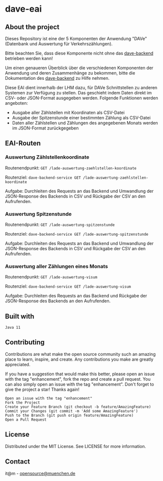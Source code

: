 # dave-eai

## About the project
Dieses Repository ist eine der 5 Komponenten der Anwendung "DAVe" (Datenbank und Auswertung für Verkehrszählungen).

Bitte beachten Sie, dass diese Komponente nicht ohne das [dave-backend](https://github.com/it-at-m/dave-backend) betrieben werden kann!

Um einen genaueren Überblick über die verschiedenen Komponenten der Anwendung und deren Zusammenhänge zu bekommen, bitte die Dokumentation des [dave-backend](https://github.com/it-at-m/dave-backend) zu Hilfe nehmen.

Diese EAI dient innerhalb der LHM dazu, für DAVe Schnittstellen zu anderen Systemen zur Verfügung zu stellen. Das geschieht indem Daten direkt im CSV- oder JSON-Format ausgegeben werden. Folgende Funktionen werden angeboten:
-	Ausgabe aller Zählstellen mit Koordinaten als CSV-Datei
- Ausgabe der Spitzenstunde einer bestimmten Zählung als CSV-Datei
- Daten aller Zählstellen und Zählungen des angegebenen Monats werden im JSON-Format zurückgegeben

## EAI-Routen
### Auswertung Zählstellenkoordinate

Routenendpunkt: `GET /lade-auswertung-zaehlstellen-koordinate`

Routenziel: `dave-backend-service GET /lade-auswertung-zaehlstellen-koordinate`

Aufgabe: Durchleiten des Requests an das Backend und Umwandlung der JSON-Response des Backends in CSV und Rückgabe der CSV an den Aufrufenden.

### Auswertung Spitzenstunde

Routenendpunkt: `GET /lade-auswertung-spitzenstunde`

Routenziel: `dave-backend-service GET /lade-auswertung-spitzenstunde`

Aufgabe: Durchleiten des Requests an das Backend und Umwandlung der JSON-Response des Backends in CSV und Rückgabe der CSV an den Aufrufenden.

### Auswertung aller Zählungen eines Monats
Routenendpunkt: `GET /lade-auswertung-visum`

Routenziel: `dave-backend-service GET /lade-auswertung-visum`

Aufgabe: Durchleiten des Requests an das Backend und Rückgabe der JSON-Response des Backends an den Aufrufenden.

## Built with
    Java 11

## Contributing

Contributions are what make the open source community such an amazing place to learn, inspire, and create. Any contributions you make are greatly appreciated.

If you have a suggestion that would make this better, please open an issue with the tag "enhancement", fork the repo and create a pull request. You can also simply open an issue with the tag "enhancement". Don't forget to give the project a star! Thanks again!

    Open an issue with the tag "enhancement"
    Fork the Project
    Create your Feature Branch (git checkout -b feature/AmazingFeature)
    Commit your Changes (git commit -m 'Add some AmazingFeature')
    Push to the Branch (git push origin feature/AmazingFeature)
    Open a Pull Request

## License

Distributed under the MIT License. See LICENSE for more information.
## Contact

it@m - opensource@muenchen.de

